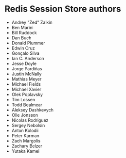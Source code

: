 Redis Session Store authors
===========================

- Andrey "Zed" Zaikin
- Ben Marini
- Bill Ruddock
- Dan Buch
- Donald Plummer
- Edwin Cruz
- Gonçalo Silva
- Ian C. Anderson
- Jesse Doyle
- Jorge Pardiñas
- Justin McNally
- Mathias Meyer
- Michael Fields
- Michael Xavier
- Olek Poplavsky
- Tim Lossen
- Todd Bealmear
- Aleksey Dashkevych
- Olle Jonsson
- Nicolas Rodriguez
- Sergey Nebolsin
- Anton Kolodii
- Peter Karman
- Zach Margolis
- Zachary Belzer
- Yutaka Kamei

